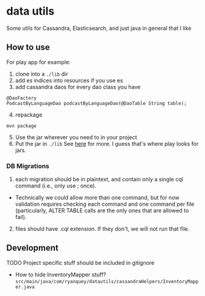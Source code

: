 # data utils

Some utils for Cassandra, Elasticsearch, and just java in general that I like

## How to use

For play app for example:
1) clone into a `./lib` dir
2) add es indices into resources if you use es
3) add cassandra daos for every dao class you have 

  ```
  @DaoFactory 
  PodcastByLanguageDao podcastByLanguageDao(@DaoTable String table);
  ```

4) repackage
  ```
  mvn package
  ```

5) Use the jar wherever you need to in your project
6) Put the jar in `./lib`
  See [here](https://www.playframework.com/documentation/2.8.x/sbtDependencies) for more. I guess that's where play looks for jars.

### DB Migrations
1) each migration should be in plaintext, and contain only a single cql command (i.e., only use ; once).
  * Technically we could allow more than one command, but for now validation requires checking each command and one command per file (particularly, ALTER TABLE calls are the only ones that are allowed to fail).
2) files should have .cql extension. If they don't, we will not run that file.
## Development
TODO Project specific stuff should be included in gitignore
- How to hide InventoryMapper stuff? `src/main/java/com/ryanquey/datautils/cassandraHelpers/InventoryMapper.java`
